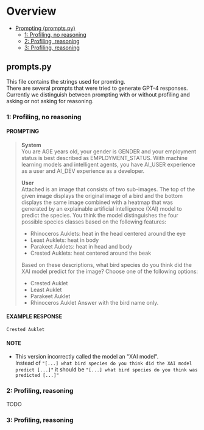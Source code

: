 # Overview

- [Prompting (prompts.py)](#promptspy)
    - [1: Profiling, no reasoning](#1-profiling-no-reasoning)
    - [2: Profiling, reasoning](#2-profiling-reasoning)
    - [3: Profiling, reasoning](#3-profiling-reasoning)

## prompts.py

This file contains the strings used for promting. <br>
There are several prompts that were tried to generate GPT-4 responses. Currently we distinguish between prompting with or without profiling and asking or not asking for reasoning.

### 1: Profiling, no reasoning

#### PROMPTING

> **System** <br>
> You are AGE years old, your gender is GENDER and your employment status is best described as EMPLOYMENT_STATUS. With machine learning models and intelligent agents, you have AI_USER experience as a user and AI_DEV experience as a developer. 
>
> **User** <br>
> Attached is an image that consists of two sub-images. The top of the given image displays the original image of a bird and the bottom displays the same image combined with a heatmap that was generated by an explainable artificial intelligence (XAI) model to predict the species. You think the model distinguishes the four possible species classes based on the following features: 
> - Rhinoceros Auklets: heat in the head centered around the eye 
> - Least Auklets: heat in body 
> - Parakeet Auklets: heat in head and body 
> - Crested Auklets: heat centered around the beak 
>
> Based on these descriptions, what bird species do you think did the XAI model predict for the image? Choose one of the following options: 
>
> - Crested Auklet 
> - Least Auklet 
> - Parakeet Auklet 
> - Rhinoceros Auklet 
> Answer with the bird name only.

#### EXAMPLE RESPONSE
```
Crested Auklet
```

#### NOTE

- This version incorrectly called the model an "XAI model". <br> Instead of `"[...] what bird species do you think did the XAI model predict [...]"` it should be `"[...] what bird species do you think was predicted [...]"`


### 2: Profiling, reasoning

TODO

### 3: Profiling, reasoning